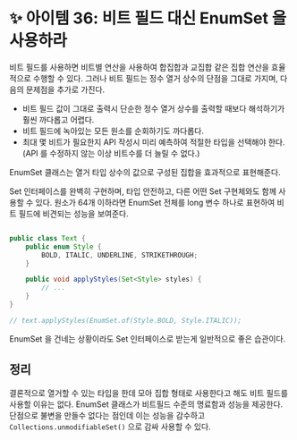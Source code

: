 # ✨ 아이템 36: 비트 필드 대신 EnumSet 을 사용하라

비트 필드를 사용하면 비트별 연산을 사용하여 합집합과 교집합 같은 집합 연산을 효율적으로 수행할 수 있다. 그러나 비트 필드는 정수 열거 상수의 단점을 그대로 가지며, 다음의 문제점을 추가로 가진다.

- 비트 필드 값이 그대로 출력시 단순한 정수 열거 상수를 출력할 때보다 해석하기가 훨씬 까다롭고 어렵다.
- 비트 필드에 녹아있는 모든 원소를 순회하기도 까다롭다.
- 최대 몇 비트가 필요한지 API 작성시 미리 예측하여 적절한 타입을 선택해야 한다. (API 를 수정하지 않는 이상 비트수를 더 늘릴 수 없다.)

EnumSet 클래스는 열거 타입 상수의 값으로 구성된 집합을 효과적으로 표현해준다.

Set 인터페이스를 완벽히 구현하며, 타입 안전하고, 다른 어떤 Set 구현체와도 함께 사용할 수 있다. 원소가 64개 이하라면 EnumSet 전체를 long 변수 하나로 표현하여 비트 필드에 비견되는 성능을 보여준다.

```java

public class Text {
    public enum Style {
        BOLD, ITALIC, UNDERLINE, STRIKETHROUGH;
    }

    public void applyStyles(Set<Style> styles) {
        // ...
    }
}

// text.applyStyles(EnumSet.of(Style.BOLD, Style.ITALIC));
```

EnumSet 을 건네는 상황이라도 Set 인터페이스로 받는게 일반적으로 좋은 습관이다.

## 정리

결론적으로 열거할 수 있는 타입을 한데 모아 집합 형태로 사용한다고 해도 비트 필드를 사용할 이유는 없다. EnumSet 클래스가 비트필드 수준의 명료함과 성능을 제공한다. 단점으로 불변을 만들수 없다는 점인데 이는 성능을 감수하고 `Collections.unmodifiableSet()` 으로 감싸 사용할 수 있다.
